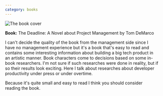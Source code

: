 ```yaml
---
category: books
---
```


![The book cover](https://i.gr-assets.com/images/S/compressed.photo.goodreads.com/books/1356474444l/123716.jpg)

**Book:** The Deadline: A Novel about Project Management by Tom DeMarco

I can't decide the quality of the book from the management side since I have no
management experience but it's a book that's easy to read and contains some
interesting information about building a big tech product in an artistic manner.
Book characters come to decisions based on some in-book researchers. I'm not
sure if such researches were done in reality, but if so their results look
exciting. Here I talk about researches about developer productivity under press
or under overtime.

Because it's quite small and easy to read I think you should consider reading
the book.
